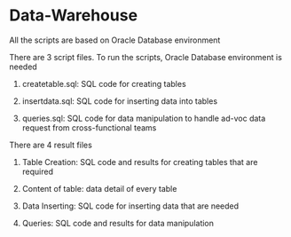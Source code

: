 # Data-Warehouse

All the scripts are based on Oracle Database environment


There are 3 script files. To run the scripts, Oracle Database environment is needed
   
   1. createtable.sql: SQL code for creating tables
   
   2. insertdata.sql: SQL code for inserting data into tables
   
   3. queries.sql: SQL code for data manipulation to handle ad-voc data request from cross-functional teams
   
   

There are 4 result files

   1. Table Creation: SQL code and results for creating tables that are required
 
   2. Content of table: data detail of every table

   3. Data Inserting: SQL code for inserting data that are needed

   4. Queries: SQL code and results for data manipulation



